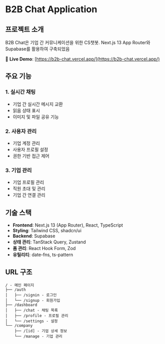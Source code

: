 # B2B Chat Application

## 프로젝트 소개

B2B Chat은 기업 간 커뮤니케이션을 위한 CS챗봇. Next.js 13 App Router와 Supabase를 활용하여 구축되었음

🔗 **Live Demo**: [https://b2b-chat.vercel.app/](https://b2b-chat.vercel.app/)

## 주요 기능

### 1. 실시간 채팅
- 기업 간 실시간 메시지 교환
- 읽음 상태 표시
- 이미지 및 파일 공유 기능

### 2. 사용자 관리
- 기업 계정 관리
- 사용자 프로필 설정
- 권한 기반 접근 제어

### 3. 기업 관리
- 기업 프로필 관리
- 직원 초대 및 관리
- 기업 간 연결 관리

## 기술 스택

- **Frontend**: Next.js 13 (App Router), React, TypeScript
- **Styling**: Tailwind CSS, shadcn/ui
- **Backend**: Supabase
- **상태 관리**: TanStack Query, Zustand
- **폼 관리**: React Hook Form, Zod
- **유틸리티**: date-fns, ts-pattern

## URL 구조

```
/ - 메인 페이지
├── /auth
│   ├── /signin - 로그인
│   └── /signup - 회원가입
├── /dashboard
│   ├── /chat - 채팅 목록
│   ├── /profile - 프로필 관리
│   └── /settings - 설정
└── /company
    ├── /[id] - 기업 상세 정보
    └── /manage - 기업 관리
```


